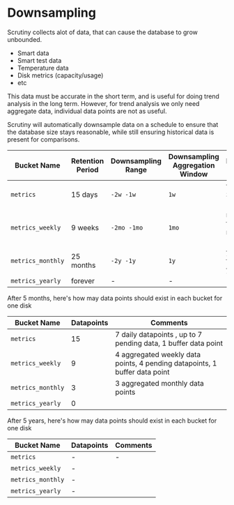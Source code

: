 # Downsampling

Scrutiny collects alot of data, that can cause the database to grow unbounded. 

- Smart data
- Smart test data
- Temperature data
- Disk metrics (capacity/usage)
- etc

This data must be accurate in the short term, and is useful for doing trend analysis in the long term.
However, for trend analysis we only need aggregate data, individual data points are not as useful.

Scrutiny will automatically downsample data on a schedule to ensure that the database size stays reasonable, while still
ensuring historical data is present for comparisons.


| Bucket Name | Retention Period | Downsampling Range | Downsampling Aggregation Window | Downsampling Cron | Comments |
| --- | --- | --- | --- | --- | --- |
| `metrics` | 15 days | `-2w -1w` | `1w` | weekly on Sunday at 1:00am |
| `metrics_weekly` | 9 weeks | `-2mo -1mo` | `1mo` | monthly on first day of the month at 1:30am
| `metrics_monthly` | 25 months | `-2y -1y` | `1y` | yearly on the first day of the year at 2:00am
| `metrics_yearly` | forever | - | - | - | |


After 5 months, here's how may data points should exist in each bucket for one disk

| Bucket Name | Datapoints | Comments |
| --- | --- | --- |
| `metrics` | 15 | 7 daily datapoints , up to 7 pending data, 1 buffer data point |
| `metrics_weekly` | 9 | 4 aggregated weekly data points, 4 pending datapoints, 1 buffer data point |
| `metrics_monthly` | 3 | 3 aggregated monthly data points | 
| `metrics_yearly` | 0 | |

After 5 years, here's how may data points should exist in each bucket for one disk

| Bucket Name | Datapoints | Comments |
| --- | --- | --- |
| `metrics` | - | - |
| `metrics_weekly` | - | 
| `metrics_monthly` | - |
| `metrics_yearly` | - | 
